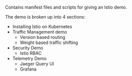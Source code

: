 Contains manifest files and scripts for giving an Istio demo.

The demo is broken up into 4 sections:

* Installing Istio on Kubernetes
* Traffic Management demo
  + Version based routing
  + Weight based traffic shifting
* Security Demo
  + Istio RBAC
* Telemetry Demo
  + Jaeger Query UI
  + Grafana
